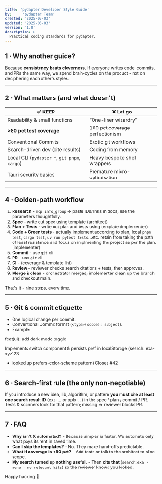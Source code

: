 ```yaml
---
title: 'pydapter Developer Style Guide'
by:     'pydapter Team'
created: '2025-05-03'
updated: '2025-05-03'
version: '1.0'
description: >
  Practical coding standards for pydapter.
---
```


## 1 · Why another guide?

Because **consistency beats cleverness.** If everyone writes code, commits, and
PRs the same way, we spend brain-cycles on the product - not on deciphering each
other's styles.

---

## 2 · What matters (and what doesn't)

| ✅ KEEP                                          | ❌ Let go                      |
| ------------------------------------------------ | ------------------------------ |
| Readability & small functions                    | “One-liner wizardry”           |
| **>80 pct test coverage**                        | 100 pct coverage perfectionism |
| Conventional Commits                             | Exotic git workflows           |
| Search-driven dev (cite results)                 | Coding from memory             |
| Local CLI (`pydapter *`, `git`, `pnpm`, `cargo`) | Heavy bespoke shell wrappers   |
| Tauri security basics                            | Premature micro-optimisation   |

---

## 4 · Golden-path workflow

1. **Research** - `mcp info_group` → paste IDs/links in docs, use the parameters
   thoughtfully.
2. **Spec** - write out spec using template (architect)
3. **Plan + Tests** - write out plan and tests using template (implementer)
4. **Code + Green tests** - actually implement according to plan, local
   `pnpm test`, `cargo test`, `uv run pytest tests`...etc. retain from taking
   the path of least resistance and focus on implmenting the project as per the
   plan. (implementer)
5. **Commit** - use `git` cli
6. **PR** - use `git` cli
7. **CI** - (coverage & template lint)
8. **Review** - reviewer checks search citations + tests, then approves.
9. **Merge & clean** - orchestrator merges; implementer clean up the branch and
   checkout main.

That's it - nine steps, every time.

---

## 5 · Git & commit etiquette

- One logical change per commit.
- Conventional Commit format (`<type>(scope): subject`).
- Example:

feat(ui): add dark-mode toggle

Implements switch component & persists pref in localStorage (search: exa-xyz123

- looked up prefers-color-scheme pattern) Closes #42

---

## 6 · Search-first rule (the only non-negotiable)

If you introduce a new idea, lib, algorithm, or pattern **you must cite at least
one search result ID** (exa-… or pplx-…) in the spec / plan / commit / PR. Tests
& scanners look for that pattern; missing ⇒ reviewer blocks PR.

---

## 7 · FAQ

- **Why isn't X automated?** - Because simpler is faster. We automate only what
  pays its rent in saved time.
- **Can I skip the templates?** - No. They make hand-offs predictable.
- **What if coverage is <80 pct?** - Add tests or talk to the architect to slice
  scope.
- **My search turned up nothing useful.** - Then **cite that**
  (`search:exa - none - no relevant hits`) so the reviewer knows you looked.

Happy hacking 🐝
